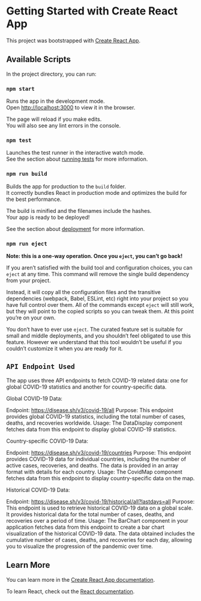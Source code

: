 # Getting Started with Create React App

This project was bootstrapped with [Create React App](https://github.com/facebook/create-react-app).

## Available Scripts



In the project directory, you can run: 
 
### `npm start`
 
Runs the app in the development mode.\
Open [http://localhost:3000](http://localhost:3000) to view it in the browser.

The page will reload if you make edits.\
You will also see any lint errors in the console.

### `npm test`


Launches the test runner in the interactive watch mode.\
See the section about [running tests](https://facebook.github.io/create-react-app/docs/running-tests) for more information.

### `npm run build`

Builds the app for production to the `build` folder.\
It correctly bundles React in production mode and optimizes the build for the best performance.

The build is minified and the filenames include the hashes.\
Your app is ready to be deployed!

See the section about [deployment](https://facebook.github.io/create-react-app/docs/deployment) for more information.

### `npm run eject`

**Note: this is a one-way operation. Once you `eject`, you can’t go back!**

If you aren’t satisfied with the build tool and configuration choices, you can `eject` at any time. This command will remove the single build dependency from your project.

Instead, it will copy all the configuration files and the transitive dependencies (webpack, Babel, ESLint, etc) right into your project so you have full control over them. All of the commands except `eject` will still work, but they will point to the copied scripts so you can tweak them. At this point you’re on your own.

You don’t have to ever use `eject`. The curated feature set is suitable for small and middle deployments, and you shouldn’t feel obligated to use this feature. However we understand that this tool wouldn’t be useful if you couldn’t customize it when you are ready for it.

## `API Endpoint Used`

The app uses three API endpoints to fetch COVID-19 related data: one for global COVID-19 statistics and another for country-specific data.

Global COVID-19 Data:

Endpoint: https://disease.sh/v3/covid-19/all
Purpose: This endpoint provides global COVID-19 statistics, including the total number of cases, deaths, and recoveries worldwide.
Usage: The DataDisplay component fetches data from this endpoint to display global COVID-19 statistics.


Country-specific COVID-19 Data:

Endpoint: https://disease.sh/v3/covid-19/countries
Purpose: This endpoint provides COVID-19 data for individual countries, including the number of active cases, recoveries, and deaths. The data is provided in an array format with details for each country.
Usage: The CovidMap component fetches data from this endpoint to display country-specific data on the map.

Historical COVID-19 Data:

Endpoint: https://disease.sh/v3/covid-19/historical/all?lastdays=all
Purpose: This endpoint is used to retrieve historical COVID-19 data on a global scale. It provides historical data for the total number of cases, deaths, and recoveries over a period of time.
Usage: The BarChart component in your application fetches data from this endpoint to create a bar chart visualization of the historical COVID-19 data. The data obtained includes the cumulative number of cases, deaths, and recoveries for each day, allowing you to visualize the progression of the pandemic over time.

## Learn More

You can learn more in the [Create React App documentation](https://facebook.github.io/create-react-app/docs/getting-started).

To learn React, check out the [React documentation](https://reactjs.org/).

